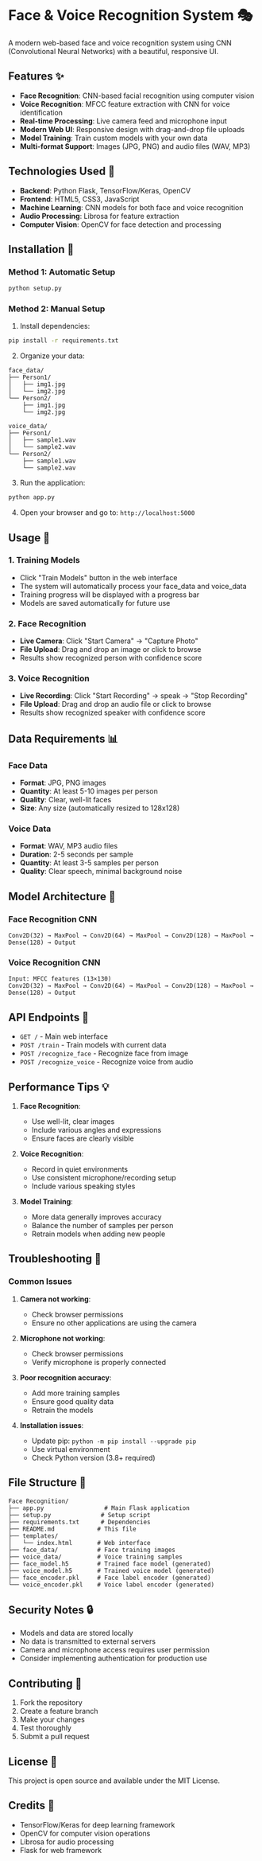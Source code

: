 # Face & Voice Recognition System 🎭

A modern web-based face and voice recognition system using CNN (Convolutional Neural Networks) with a beautiful, responsive UI.

## Features ✨

- **Face Recognition**: CNN-based facial recognition using computer vision
- **Voice Recognition**: MFCC feature extraction with CNN for voice identification
- **Real-time Processing**: Live camera feed and microphone input
- **Modern Web UI**: Responsive design with drag-and-drop file uploads
- **Model Training**: Train custom models with your own data
- **Multi-format Support**: Images (JPG, PNG) and audio files (WAV, MP3)

## Technologies Used 🔧

- **Backend**: Python Flask, TensorFlow/Keras, OpenCV
- **Frontend**: HTML5, CSS3, JavaScript
- **Machine Learning**: CNN models for both face and voice recognition
- **Audio Processing**: Librosa for feature extraction
- **Computer Vision**: OpenCV for face detection and processing

## Installation 🚀

### Method 1: Automatic Setup
```bash
python setup.py
```

### Method 2: Manual Setup
1. Install dependencies:
```bash
pip install -r requirements.txt
```

2. Organize your data:
```
face_data/
├── Person1/
│   ├── img1.jpg
│   └── img2.jpg
└── Person2/
    ├── img1.jpg
    └── img2.jpg

voice_data/
├── Person1/
│   ├── sample1.wav
│   └── sample2.wav
└── Person2/
    ├── sample1.wav
    └── sample2.wav
```

3. Run the application:
```bash
python app.py
```

4. Open your browser and go to: `http://localhost:5000`

## Usage 📖

### 1. Training Models
- Click "Train Models" button in the web interface
- The system will automatically process your face_data and voice_data
- Training progress will be displayed with a progress bar
- Models are saved automatically for future use

### 2. Face Recognition
- **Live Camera**: Click "Start Camera" → "Capture Photo"
- **File Upload**: Drag and drop an image or click to browse
- Results show recognized person with confidence score

### 3. Voice Recognition
- **Live Recording**: Click "Start Recording" → speak → "Stop Recording"
- **File Upload**: Drag and drop an audio file or click to browse
- Results show recognized speaker with confidence score

## Data Requirements 📊

### Face Data
- **Format**: JPG, PNG images
- **Quantity**: At least 5-10 images per person
- **Quality**: Clear, well-lit faces
- **Size**: Any size (automatically resized to 128x128)

### Voice Data
- **Format**: WAV, MP3 audio files
- **Duration**: 2-5 seconds per sample
- **Quantity**: At least 3-5 samples per person
- **Quality**: Clear speech, minimal background noise

## Model Architecture 🧠

### Face Recognition CNN
```
Conv2D(32) → MaxPool → Conv2D(64) → MaxPool → Conv2D(128) → MaxPool → Dense(128) → Output
```

### Voice Recognition CNN
```
Input: MFCC features (13×130)
Conv2D(32) → MaxPool → Conv2D(64) → MaxPool → Conv2D(128) → MaxPool → Dense(128) → Output
```

## API Endpoints 🔌

- `GET /` - Main web interface
- `POST /train` - Train models with current data
- `POST /recognize_face` - Recognize face from image
- `POST /recognize_voice` - Recognize voice from audio

## Performance Tips 💡

1. **Face Recognition**:
   - Use well-lit, clear images
   - Include various angles and expressions
   - Ensure faces are clearly visible

2. **Voice Recognition**:
   - Record in quiet environments
   - Use consistent microphone/recording setup
   - Include various speaking styles

3. **Model Training**:
   - More data generally improves accuracy
   - Balance the number of samples per person
   - Retrain models when adding new people

## Troubleshooting 🔧

### Common Issues

1. **Camera not working**:
   - Check browser permissions
   - Ensure no other applications are using the camera

2. **Microphone not working**:
   - Check browser permissions
   - Verify microphone is properly connected

3. **Poor recognition accuracy**:
   - Add more training samples
   - Ensure good quality data
   - Retrain the models

4. **Installation issues**:
   - Update pip: `python -m pip install --upgrade pip`
   - Use virtual environment
   - Check Python version (3.8+ required)

## File Structure 📁

```
Face Recognition/
├── app.py                 # Main Flask application
├── setup.py              # Setup script
├── requirements.txt      # Dependencies
├── README.md            # This file
├── templates/
│   └── index.html       # Web interface
├── face_data/           # Face training images
├── voice_data/          # Voice training samples
├── face_model.h5        # Trained face model (generated)
├── voice_model.h5       # Trained voice model (generated)
├── face_encoder.pkl     # Face label encoder (generated)
└── voice_encoder.pkl    # Voice label encoder (generated)
```

## Security Notes 🔒

- Models and data are stored locally
- No data is transmitted to external servers
- Camera and microphone access requires user permission
- Consider implementing authentication for production use

## Contributing 🤝

1. Fork the repository
2. Create a feature branch
3. Make your changes
4. Test thoroughly
5. Submit a pull request

## License 📄

This project is open source and available under the MIT License.

## Credits 👏

- TensorFlow/Keras for deep learning framework
- OpenCV for computer vision operations
- Librosa for audio processing
- Flask for web framework
